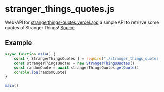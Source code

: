 # stranger_things_quotes.js
Web-API for [strangerthings-quotes.vercel.app](https://strangerthings-quotes.vercel.app/) a simple API to retrieve some quotes of Stranger Things! [Source](https://github.com/shadowoff09/strangerthings-quotes)

## Example
```JavaScript
async function main() {
	const { StrangerThingsQuotes } = require("./stranger_things_quotes.js")
	const strangerThingsQuotes = new StrangerThingsQuotes()
	const randomQuote = await strangerThingsQuotes.getQuote()
	console.log(randomQuote)
}

main()
```

